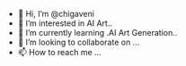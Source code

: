 - 👋 Hi, I’m @chigaveni
- 👀 I’m interested in AI Art..
- 🌱 I’m currently learning .AI Art Generation..
- 💞️ I’m looking to collaborate on ...
- 📫 How to reach me ...

<!---
chigaveni/chigaveni is a ✨ special ✨ repository because its `README.md` (this file) appears on your GitHub profile.
You can click the Preview link to take a look at your changes.
--->
